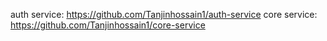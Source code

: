 
auth service: https://github.com/Tanjinhossain1/auth-service
core service: https://github.com/Tanjinhossain1/core-service
